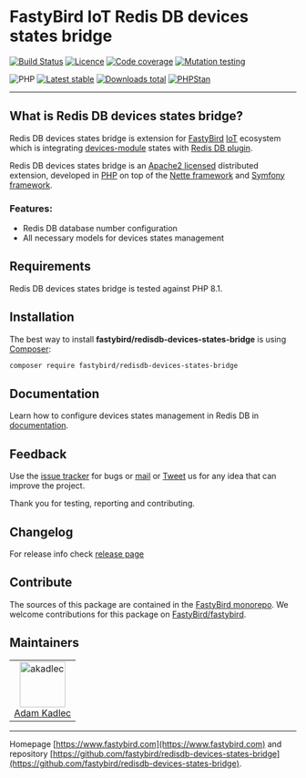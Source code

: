 # FastyBird IoT Redis DB devices states bridge

[![Build Status](https://badgen.net/github/checks/FastyBird/redisdb-devices-states-bridge/master?cache=300&style=flast-square)](https://github.com/FastyBird/redisdb-devices-states-bridge/actions)
[![Licence](https://badgen.net/github/license/FastyBird/redisdb-devices-states-bridge?cache=300&style=flast-square)](https://github.com/FastyBird/redisdb-devices-states-bridge/blob/master/LICENSE.md)
[![Code coverage](https://badgen.net/coveralls/c/github/FastyBird/redisdb-devices-states-bridge?cache=300&style=flast-square)](https://coveralls.io/r/FastyBird/redisdb-devices-states-bridge)
[![Mutation testing](https://img.shields.io/endpoint?style=flat-square&url=https%3A%2F%2Fbadge-api.stryker-mutator.io%2Fgithub.com%2FFastyBird%2Fredisdb-devices-states-bridge%2Fmain)](https://dashboard.stryker-mutator.io/reports/github.com/FastyBird/redisdb-devices-states-bridge/main)

![PHP](https://badgen.net/packagist/php/FastyBird/redisdb-devices-states-bridge?cache=300&style=flast-square)
[![Latest stable](https://badgen.net/packagist/v/FastyBird/redisdb-devices-states-bridge/latest?cache=300&style=flast-square)](https://packagist.org/packages/FastyBird/redisdb-devices-states-bridge)
[![Downloads total](https://badgen.net/packagist/dt/FastyBird/redisdb-devices-states-bridge?cache=300&style=flast-square)](https://packagist.org/packages/FastyBird/redisdb-devices-states-bridge)
[![PHPStan](https://img.shields.io/badge/PHPStan-enabled-brightgreen.svg?style=flat-square)](https://github.com/phpstan/phpstan)

***

## What is Redis DB devices states bridge?

Redis DB devices states bridge is extension for [FastyBird](https://www.fastybird.com) [IoT](https://en.wikipedia.org/wiki/Internet_of_things) ecosystem
which is integrating [devices-module](https://github.com/FastyBird/devices-module) states with [Redis DB plugin](https://github.com/FastyBird/redisdb-plugin).

Redis DB devices states bridge is an [Apache2 licensed](http://www.apache.org/licenses/LICENSE-2.0) distributed extension, developed
in [PHP](https://www.php.net) on top of the [Nette framework](https://nette.org) and [Symfony framework](https://symfony.com).

### Features:

- Redis DB database number configuration
- All necessary models for devices states management

## Requirements

Redis DB devices states bridge is tested against PHP 8.1.

## Installation

The best way to install **fastybird/redisdb-devices-states-bridge** is using [Composer](http://getcomposer.org/):

```sh
composer require fastybird/redisdb-devices-states-bridge
```

## Documentation

Learn how to configure devices states management in Redis DB
in [documentation](https://github.com/FastyBird/redisdb-devices-states-bridge/blob/master/.docs/en/index.md).

## Feedback

Use the [issue tracker](https://github.com/FastyBird/fastybird/issues) for bugs
or [mail](mailto:code@fastybird.com) or [Tweet](https://twitter.com/fastybird) us for any idea that can improve the
project.

Thank you for testing, reporting and contributing.

## Changelog

For release info check [release page](https://github.com/FastyBird/fastybird/releases)

## Contribute

The sources of this package are contained in the [FastyBird monorepo](https://github.com/FastyBird/fastybird). We welcome contributions for this package on [FastyBird/fastybird](https://github.com/FastyBird/).

## Maintainers

<table>
	<tbody>
		<tr>
			<td align="center">
				<a href="https://github.com/akadlec">
					<img alt="akadlec" width="80" height="80" src="https://avatars3.githubusercontent.com/u/1866672?s=460&amp;v=4" />
				</a>
				<br>
				<a href="https://github.com/akadlec">Adam Kadlec</a>
			</td>
		</tr>
	</tbody>
</table>

***
Homepage [https://www.fastybird.com](https://www.fastybird.com) and
repository [https://github.com/fastybird/redisdb-devices-states-bridge](https://github.com/fastybird/redisdb-devices-states-bridge).
